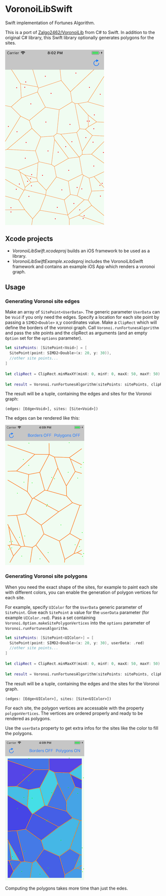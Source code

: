 # VoronoiLibSwift
Swift implementation of Fortunes Algorithm.

This is a port of [Zalgo2462/VoronoiLib](https://github.com/Zalgo2462/VoronoiLib) from C# to Swift.
In addition to the original C# library, this Swift library optionally generates polygons for the sites.

![screenshot](Simulator_Screen_Shot.png)

## Xcode projects
* *VoronoiLibSwift.xcodeproj* builds an iOS framework to be used as a library.
* *VoronoiLibSwiftExample.xcodeproj* includes the VoronoiLibSwift framework and contains an example iOS App which renders a voronoi graph.

## Usage

### Generating Voronoi site edges

Make an array of `SitePoint<UserData>`. The generic parameter `UserData` can be `Void` if you only need the edges.
Specify a location for each site point by passing a `SIMD2<Double>` x,y coordinates value.
Make a `ClipRect` which will define the borders of the voronoi graph.
Call `Voronoi.runFortunesAlgorithm` and pass the site points and the clipRect as arguments (and an empty `Option` set for the `options` parameter).

```swift
let sitePoints: [SitePoint<Void>] = [
  SitePoint(point: SIMD2<Double>(x: 20, y: 30)),
  //other site points...
]

let clipRect = ClipRect.minMaxXY(minX: 0, minY: 0, maxX: 50, maxY: 50)

let result = Voronoi.runFortunesAlgorithm(sitePoints: sitePoints, clipRect: clipRect, options: [])
```

The result will be a tuple, containing the edges and sites for the Voronoi graph:

`(edges: [Edge<Void>], sites: [Site<Void>])`

The edges can be rendered like this:

![screenshot](bn_pn.png)

### Generating Voronoi site polygons

When you need the exact shape of the sites, for example to paint each site with different colors, you can enable the generation of polygon vertices for each site.

For example, specify `UIColor` for the `UserData` generic parameter of `SitePoint`.
Give each `SitePoint` a value for the `userData` parameter (for example `UIColor.red`).
Pass a set containing `Voronoi.Option.makeSitePolygonVertices` into the `options` parameter of `Voronoi.runFortunesAlgorithm`.

```swift
let sitePoints: [SitePoint<UIColor>] = [
  SitePoint(point: SIMD2<Double>(x: 20, y: 30), userData: .red)
  //other site points...
]

let clipRect = ClipRect.minMaxXY(minX: 0, minY: 0, maxX: 50, maxY: 50)

let result = Voronoi.runFortunesAlgorithm(sitePoints: sitePoints, clipRect: clipRect, options: [.makeSitePolygonVertices])
```

The result will be a tuple, containing the edges and the sites for the Voronoi graph.

`(edges: [Edge<UIColor>], sites: [Site<UIColor>])`

For each site, the polygon vertices are accessable with the property `polygonVertices`. The vertices are ordered properly and ready to be rendered as polygons.

Use the `userData` property to get extra infos for the sites like the color to fill the polygons.

![screenshot](bn_py.png)

Computing the polygons takes more time than just the edes.

